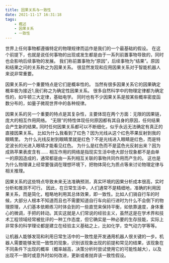 ```yaml
---
title: 因果关系与一致性
date: 2021-11-17 16:31:18
tags: 
    - 概述
    - 因果关系
    - 一致性
---
```


世界上任何事物都遵循特定的物理规律而运作是我们的一个最基础的假设。
在这个前提下，也就是说任何事物的出现或发生都是由于一系列前置事物导致的，同时也会影响后续事物的发展。
我们称前置事物为“原因”，后续事物为“结果”。原因和结果之问的关系称之为因果关系。
很显然发现和应用因果关系对于智能机器人来说非常重要。

因果关系的一个重要特点是它们是概率性的。
当然有很多因果关系它的因果确定概率极为接近1,我们称之为确定性因果关系。
很多自然科学中的物理定律都为确定性的，如牛顿三大定律，基础电学。
同时也有不少因果关系是按某些概率密度函数分布的，如量子微观世界中的各种规律。

因果关系的另一个重要的特点是其复杂性，主要体现在两个方面：无限的因果链，庞大的相互作用网络。
“无限”的特性体现任何原因都有其自身的原因，任何结果会产生新的结果｡
同时任何因果关系都可以不断细化，似乎永远无法确定有真正的直接因果关系。 
比如为什么我看到了红色？因为光线从这个红色苹果反射到我的眼睛里。
为什么光线反射到眼睛里就是红色？不是光线进入眼睛是红色，而是特定波长的光进入眼晴才能看见红色。
为什么是红色而不是蓝色光反射出来？因为成熟苹果表皮含有……
相互作用的网络是指现实生活中绝大部分现象都不是由单一的原因造成的，通常都是由一系列相互关联的事物共同作用而产生的。
这也是为什么物理课上经常要强调在理想环境下，把物体简化为质点等来讨论物理定律与相关推理。

因果关系的这些特点导致未来无法准确预测，真实环境的因果分析成本很高，实时分析和推测不可行。
因此，在日常生活中，人们通常不是精细地，准确的利用因果关系，而是简化，粗略地利用其总体效果，即一致性。比如人们骑自行车的时候，大部分人根本不知道而且也不需要知道自行车向前行进时为什么不会倒下的物理原理，人们基本依赖练习时体会到的一些直觉来保持平衡，如依靠速度，身体重心的微调，手把的转动。其实这就是人们常说的经验主义，虽然这是在学术界和技术工程领域经常被批评的一种工作态度，但它确实是一种必要的生存技能，实际上非常多的科学理论都是建立在经验主义基础之上，比如化学，空气动力学等等。

让机器人能够发现和利用日常生活中的一致性是开发通用机器人很关键的一步。机器人需要能够发现一致性的现象，识别该现象出现的前提和常见的结果，该现象在不同条件下出现的概率（概率越高，决策分析时尝试使用它的可能性越大），以及出现不一致时或意外时如何改进，更新或者抛弃该一致性假设。


